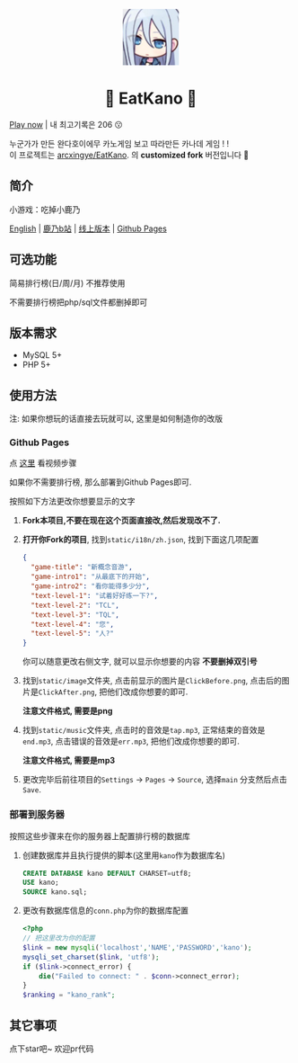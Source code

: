 <p align="center">
  <a href="https://xingye.me/game/eatkano"><img src="https://github.com/gyuriling/EatKano/blob/main/static/image/ClickBefore.png?raw=true" width="100" height="100" alt="EatKano"></a>
</p>
<div align="center">



# 🤍 EatKano 🤍

</div>

[Play now](https://gyuriling.github.io/EatKano/) | 내 최고기록은 206 😗

누군가가 만든 완다호이에무 카노게임 보고 따라만든 카나데 게임 ! !  
이 프로젝트는 [arcxingye/EatKano](https://github.com/arcxingye/EatKano). 의 **customized fork** 버전입니다 🤤



## 简介

小游戏：吃掉小鹿乃

[English](README_EN.md)
|
[鹿乃b站](https://space.bilibili.com/316381099)
|
[线上版本](https://xingye.me/game/eatkano/index.php)
|
[Github Pages](https://arcxingye.github.io/EatKano/index.html)

## 可选功能

简易排行榜(日/周/月) 不推荐使用

不需要排行榜把php/sql文件都删掉即可

## 版本需求
+ MySQL 5+
+ PHP 5+

## 使用方法

注: 如果你想玩的话直接去玩就可以, 这里是如何制造你的改版

### Github Pages

点 [这里](https://www.bilibili.com/video/BV1r94y1d765) 看视频步骤

如果你不需要排行榜, 那么部署到Github Pages即可.

按照如下方法更改你想要显示的文字

1. **Fork本项目,不要在现在这个页面直接改,然后发现改不了.**

2. **打开你Fork的项目**, 找到`static/i18n/zh.json`, 找到下面这几项配置

   ```json
   {
     "game-title": "新概念音游",
     "game-intro1": "从最底下的开始",
     "game-intro2": "看你能得多少分",
     "text-level-1": "试着好好练一下?",
     "text-level-2": "TCL",
     "text-level-3": "TQL",
     "text-level-4": "您",
     "text-level-5": "人?"
   }
   ```

   你可以随意更改右侧文字, 就可以显示你想要的内容 **不要删掉双引号**

3. 找到`static/image`文件夹, 点击前显示的图片是`ClickBefore.png`, 点击后的图片是`ClickAfter.png`, 把他们改成你想要的即可.

    **注意文件格式, 需要是png**

4. 找到`static/music`文件夹, 点击时的音效是`tap.mp3`, 正常结束的音效是`end.mp3`, 点击错误的音效是`err.mp3`, 把他们改成你想要的即可.

   **注意文件格式, 需要是mp3**

5. 更改完毕后前往项目的`Settings` -> `Pages` -> `Source`, 选择`main` 分支然后点击`Save`.

### 部署到服务器

按照这些步骤来在你的服务器上配置排行榜的数据库

1. 创建数据库并且执行提供的脚本(这里用`kano`作为数据库名)
   ```sql
   CREATE DATABASE kano DEFAULT CHARSET=utf8;
   USE kano;
   SOURCE kano.sql;
   ```

2. 更改有数据库信息的`conn.php`为你的数据库配置

   ```php
   <?php
   // 把这里改为你的配置
   $link = new mysqli('localhost','NAME','PASSWORD','kano');
   mysqli_set_charset($link, 'utf8');
   if ($link->connect_error) {
       die("Failed to connect: " . $conn->connect_error);
   }
   $ranking = "kano_rank";
   ```


## 其它事项

点下star吧~ 欢迎pr代码
